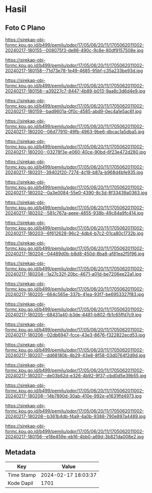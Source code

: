 # Hasil

## Foto C Plano

https://sirekap-obj-formc.kpu.go.id/b499/pemilu/pdpr/17/05/06/20/11/1705062011002-20240217-180155--008075f3-de86-490c-9c8e-80df9157508e.jpg

https://sirekap-obj-formc.kpu.go.id/b499/pemilu/pdpr/17/05/06/20/11/1705062011002-20240217-180158--71d73e78-1e49-4685-95bf-c35a233be93d.jpg

https://sirekap-obj-formc.kpu.go.id/b499/pemilu/pdpr/17/05/06/20/11/1705062011002-20240217-180158--a39227c7-8447-4b89-b013-9aa8c3d6d4e9.jpg

https://sirekap-obj-formc.kpu.go.id/b499/pemilu/pdpr/17/05/06/20/11/1705062011002-20240217-180159--bad9601a-0f0c-4585-abd9-0ec4a1e5ac6f.jpg

https://sirekap-obj-formc.kpu.go.id/b499/pemilu/pdpr/17/05/06/20/11/1705062011002-20240217-180200--06d77910-49fb-4963-9be6-dbcac1a5dba5.jpg

https://sirekap-obj-formc.kpu.go.id/b499/pemilu/pdpr/17/05/06/20/11/1705062011002-20240217-180200--03278f3e-e060-40ce-90bd-6f23e472d280.jpg

https://sirekap-obj-formc.kpu.go.id/b499/pemilu/pdpr/17/05/06/20/11/1705062011002-20240217-180201--39402f20-7274-4c19-b87a-b968d4bfe935.jpg

https://sirekap-obj-formc.kpu.go.id/b499/pemilu/pdpr/17/05/06/20/11/1705062011002-20240217-180202--0a3e0084-55e0-4390-8c3d-8f33439a0363.jpg

https://sirekap-obj-formc.kpu.go.id/b499/pemilu/pdpr/17/05/06/20/11/1705062011002-20240217-180202--581c767a-aeee-4855-938b-49c84a9fc414.jpg

https://sirekap-obj-formc.kpu.go.id/b499/pemilu/pdpr/17/05/06/20/11/1705062011002-20240217-180203--6f612628-96c2-4db4-b7c2-01ca80c1732b.jpg

https://sirekap-obj-formc.kpu.go.id/b499/pemilu/pdpr/17/05/06/20/11/1705062011002-20240217-180204--04489d0b-b8d8-450d-8ba8-af81ea2f5f96.jpg

https://sirekap-obj-formc.kpu.go.id/b499/pemilu/pdpr/17/05/06/20/11/1705062011002-20240217-180204--1a27c32f-20bc-4671-a01d-be7206ee22a1.jpg

https://sirekap-obj-formc.kpu.go.id/b499/pemilu/pdpr/17/05/06/20/11/1705062011002-20240217-180205--664c565e-337b-41ea-93f7-be6953327f83.jpg

https://sirekap-obj-formc.kpu.go.id/b499/pemilu/pdpr/17/05/06/20/11/1705062011002-20240217-180205--68431a40-b3de-4481-b802-fb1c65ffd7c9.jpg

https://sirekap-obj-formc.kpu.go.id/b499/pemilu/pdpr/17/05/06/20/11/1705062011002-20240217-180206--02db6947-fcce-43e3-8676-f322822ecd53.jpg

https://sirekap-obj-formc.kpu.go.id/b499/pemilu/pdpr/17/05/06/20/11/1705062011002-20240217-180207--dd68180b-4b29-43e8-8f58-03d0764f2d9d.jpg

https://sirekap-obj-formc.kpu.go.id/b499/pemilu/pdpr/17/05/06/20/11/1705062011002-20240217-180207--de03b62d-e326-4b92-9f37-cbd0d5e39b55.jpg

https://sirekap-obj-formc.kpu.go.id/b499/pemilu/pdpr/17/05/06/20/11/1705062011002-20240217-180208--14b7890d-30ab-410e-992e-e1631ffd4973.jpg

https://sirekap-obj-formc.kpu.go.id/b499/pemilu/pdpr/17/05/06/20/11/1705062011002-20240217-180208--b361b4db-f4a9-4a0b-9388-790e897a4489.jpg

https://sirekap-obj-formc.kpu.go.id/b499/pemilu/pdpr/17/05/06/20/11/1705062011002-20240217-180156--e18e459e-eb16-4bb0-a69d-3b821da008e2.jpg


## Metadata

| Key        | Value               |
| ---------- | ------------------- |
| Time Stamp | 2024-02-17 18:03:37 |
| Kode Dapil | 1701                |



